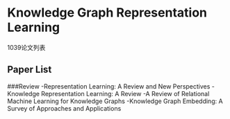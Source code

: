 # Knowledge Graph Representation Learning
1039论文列表
## Paper List
###Review
-Representation Learning: A Review and New Perspectives
-Knowledge Representation Learning: A Review
-A Review of Relational Machine Learning for Knowledge Graphs
-Knowledge Graph Embedding: A Survey of Approaches and Applications

